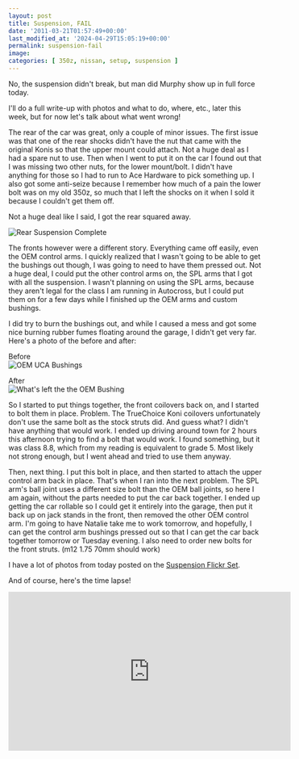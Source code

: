 ```yaml
---
layout: post
title: Suspension, FAIL
date: '2011-03-21T01:57:49+00:00'
last_modified_at: '2024-04-29T15:05:19+00:00'
permalink: suspension-fail
image:
categories: [ 350z, nissan, setup, suspension ]
---
```

No, the suspension didn't break, but man did Murphy show up in full force today.

I'll do a full write-up with photos and what to do, where, etc., later this week, but for now let's talk about what went wrong!

The rear of the car was great, only a couple of minor issues. The first issue was that one of the rear shocks didn't have the nut that came with the original Konis so that the upper mount could attach. Not a huge deal as I had a spare nut to use. Then when I went to put it on the car I found out that I was missing two other nuts, for the lower mount/bolt. I didn't have anything for those so I had to run to Ace Hardware to pick something up. I also got some anti-seize because I remember how much of a pain the lower bolt was on my old 350z, so much that I left the shocks on it when I sold it because I couldn't get them off.

Not a huge deal like I said, I got the rear squared away.

![Rear Suspension Complete](https://static.flickr.com/5134/5545390097_6d382db3da.jpg)

The fronts however were a different story. Everything came off easily, even the OEM control arms. I quickly realized that I wasn't going to be able to get the bushings out though, I was going to need to have them pressed out. Not a huge deal, I could put the other control arms on, the SPL arms that I got with all the suspension. I wasn't planning on using the SPL arms, because they aren't legal for the class I am running in Autocross, but I could put them on for a few days while I finished up the OEM arms and custom bushings.

I did try to burn the bushings out, and while I caused a mess and got some nice burning rubber fumes floating around the garage, I didn't get very far. Here's a photo of the before and after:

Before    
![OEM UCA Bushings](https://static.flickr.com/5095/5545397739_64459e05c7.jpg)

After    
![What's left the the OEM Bushing](https://static.flickr.com/5257/5545402039_c84c4f8115.jpg)

So I started to put things together, the front coilovers back on, and I started to bolt them in place. Problem. The TrueChoice Koni coilovers unfortunately don't use the same bolt as the stock struts did. And guess what? I didn't have anything that would work. I ended up driving around town for 2 hours this afternoon trying to find a bolt that would work. I found something, but it was class 8.8, which from my reading is equivalent to grade 5. Most likely not strong enough, but I went ahead and tried to use them anyway.

Then, next thing. I put this bolt in place, and then started to attach the upper control arm back in place. That's when I ran into the next problem. The SPL arm's ball joint uses a different size bolt than the OEM ball joints, so here I am again, without the parts needed to put the car back together. I ended up getting the car rollable so I could get it entirely into the garage, then put it back up on jack stands in the front, then removed the other OEM control arm. I'm going to have Natalie take me to work tomorrow, and hopefully, I can get the control arm bushings pressed out so that I can get the car back together tomorrow or Tuesday evening. I also need to order new bolts for the front struts. (m12 1.75 70mm should work)

I have a lot of photos from today posted on the [Suspension Flickr Set](https://www.flickr.com/photos/chammond/sets/72157626235414092/with/5545402039/).

And of course, here's the time lapse!

<iframe width="560" height="315" src="https://www.youtube.com/embed/gpE_jgeJwMA?si=9e70sPnLm1unnNBp" title="YouTube video player" frameborder="0" allow="accelerometer; autoplay; clipboard-write; encrypted-media; gyroscope; picture-in-picture; web-share" referrerpolicy="strict-origin-when-cross-origin" allowfullscreen></iframe>
